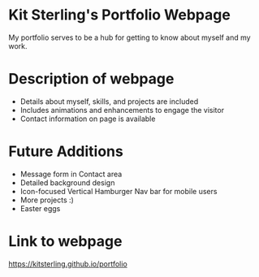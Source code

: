 # Kit Sterling's Portfolio Webpage

My portfolio serves to be a hub for getting to know about myself and my work.

# Description of webpage

- Details about myself, skills, and projects are included
- Includes animations and enhancements to engage the visitor
- Contact information on page is available

# Future Additions

- Message form in Contact area
- Detailed background design
- Icon-focused Vertical Hamburger Nav bar for mobile users
- More projects :)
- Easter eggs

# Link to webpage

https://kitsterling.github.io/portfolio